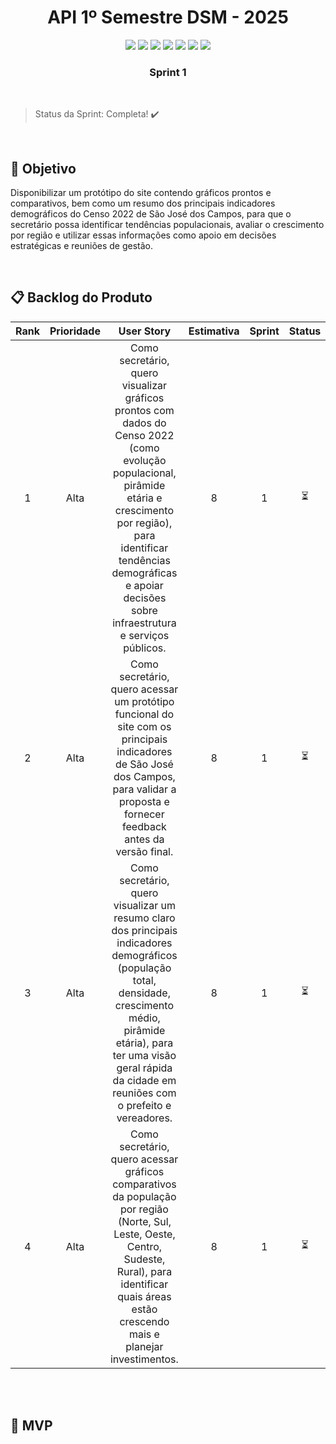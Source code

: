 
<div align="center">
  
  # API 1º Semestre DSM - 2025

</div>

<div align="center">
 <a href="https://docs.python.org/3/"><img src = "https://img.shields.io/badge/python-3670A0?style=for-the-badge&logo=python&logoColor=ffdd54"/></a>
 <a href="https://www.w3schools.com/tags/tag_doctype.asp"><img src = "https://img.shields.io/badge/html5-%23E34F26.svg?style=for-the-badge&logo=html5&logoColor=white"/></a>
 <a href="https://www.w3schools.com/css/"><img src = "https://img.shields.io/badge/css3-%231572B6.svg?style=for-the-badge&logo=css3&logoColor=white"/></a>
 <a href="http://colab.google/"><img src = "https://img.shields.io/badge/Google%20Colab%20-%20%23F9AB00?style=for-the-badge&logo=Google%20Colab&logoColor=black"/></a>
 <a href="https://www.mysql.com/"><img src = "https://img.shields.io/badge/MySQL-%234479A1?style=for-the-badge"/></a>
 <a href="https://pandas.pydata.org/"><img src = "https://img.shields.io/badge/pandas-%23150458?style=for-the-badge&logo=pandas"/></a>
 <a href= "https://www.figma.com/pt-br/"><img src="https://img.shields.io/badge/FIGMA-%23F24E1E?style=for-the-badge&logo=figma&logoColor=black"/></a>
</div>

<div align="center">

  ### Sprint 1
  
</div>

<br>

> Status da Sprint: Completa! ✔️

</br>



## :dart: Objetivo

Disponibilizar um protótipo do site contendo gráficos prontos e comparativos, bem como um resumo dos principais indicadores demográficos do Censo 2022 de São José dos Campos, para que o secretário possa identificar tendências populacionais, avaliar o crescimento por região e utilizar essas informações como apoio em decisões estratégicas e reuniões de gestão.



<br>

## 📋 Backlog do Produto

|      Rank      |    Prioridade   |                    User Story                           |    Estimativa   |  Sprint  | Status |
| :------------: | :-------------: | :-----------------------------------------------------: | :--------------:|  :-----: | :-----:|
|  1  | Alta  | Como secretário, quero visualizar gráficos prontos com dados do Censo 2022 (como evolução populacional, pirâmide etária e crescimento por região), para identificar tendências demográficas e apoiar decisões sobre infraestrutura e serviços públicos.  | 8 | 1 |  ⏳ |
|  2  | Alta  | Como secretário, quero acessar um protótipo funcional do site com os principais indicadores de São José dos Campos, para validar a proposta e fornecer feedback antes da versão final. | 8 | 1 |  ⏳
|  3  | Alta  | Como secretário, quero visualizar um resumo claro dos principais indicadores demográficos (população total, densidade, crescimento médio, pirâmide etária), para ter uma visão geral rápida da cidade em reuniões com o prefeito e vereadores.    | 8 | 1 |  ⏳        
|  4  | Alta  | 	Como secretário, quero acessar gráficos comparativos da população por região (Norte, Sul, Leste, Oeste, Centro, Sudeste, Rural), para identificar quais áreas estão crescendo mais e planejar investimentos.  | 8 | 1 |  ⏳


</br>

<br>

## 📂 MVP 



</br>
